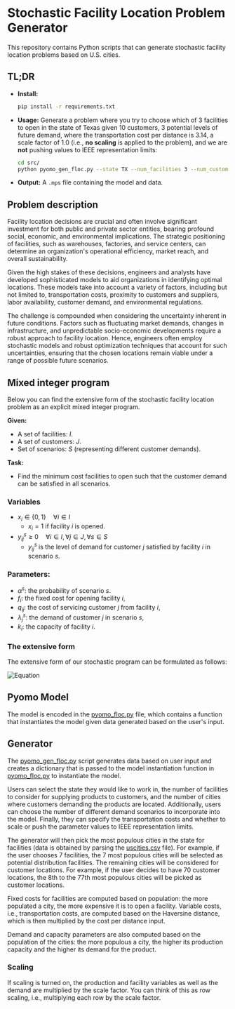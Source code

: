 # Stochastic Facility Location Problem Generator
This repository contains Python scripts that can generate stochastic facility location problems based on U.S. cities.

## TL;DR

- **Install:**
   ```bash
   pip install -r requirements.txt
   ```
- **Usage:** Generate a problem where you try to choose which of 3 facilities to open in the state of Texas given 10 customers, 3 potential levels of future demand, where the transportation cost per distance is 3.14, a scale factor of 1.0 (i.e., **no scaling** is applied to the problem), and we are **not** pushing values to IEEE representation limits:
   ```sh
   cd src/
   python pyomo_gen_floc.py --state TX --num_facilities 3 --num_customers 10 --num_scenarios 3 --cost_per_distance 3.14 --scale_factor 1.0 --ieee_limit False
   ```
- **Output:** A `.mps` file containing the model and data.


## Problem description
Facility location decisions are crucial and often involve significant investment for both public and private sector entities, bearing profound social, economic, and environmental implications. 
The strategic positioning of facilities, such as warehouses, factories, and service centers, can determine an organization's operational efficiency, market reach, and overall sustainability.

Given the high stakes of these decisions, engineers and analysts have developed sophisticated models to aid organizations in identifying optimal locations. 
These models take into account a variety of factors, including but not limited to, transportation costs, proximity to customers and suppliers, labor availability, customer demand, and environmental regulations.

The challenge is compounded when considering the uncertainty inherent in future conditions. 
Factors such as fluctuating market demands, changes in infrastructure, and unpredictable socio-economic developments require a robust approach to facility location. 
Hence, engineers often employ stochastic models and robust optimization techniques that account for such uncertainties, ensuring that the chosen locations remain viable under a range of possible future scenarios.


## Mixed integer program
Below you can find the extensive form of the stochastic facility location problem as an explicit mixed integer program. 

**Given:** 
* A set of facilities: $I$.
* A set of customers: $J$.
* Set of scenarios: $S$ (representing different customer demands).

**Task:** 
* Find the minimum cost facilities to open such that the customer demand can be satisfied in all scenarios.

### Variables
* $x_i \in \{0, 1\} \quad \forall i \in I$
    * $x_i = 1$ if facility $i$ is opened.
* $y_{ij}^s \geq 0 \quad \forall i \in I, \forall j \in J, \forall s \in S$
    * $y_{ij}^s$ is the level of demand for customer $j$ satisfied by facility $i$ in scenario $s$.

### Parameters:
* $\alpha^s$: the probability of scenario $s$.
* $f_i$: the fixed cost for opening facility $i$,
* $q_{ij}$: the cost of servicing customer $j$ from facility $i$,
* $\lambda_j^s$: the demand of customer $j$ in scenario $s$,
* $k_i:$ the capacity of facility $i$.

### The extensive form
The extensive form of our stochastic program can be formulated as follows:

![Equation](https://latex.codecogs.com/svg.image?%5Cbegin%7Bequation%7D%5Cbegin%7Barray%7D%7Brll%7D%5Cmin%5Cquad&%5Csum_%7Bi%5Cin%20I%7Df_i%20x_i&plus;%5Csum_%7Bs%5Cin%20S%7D%5Csum_%7Bi%5Cin%20I%7D%5Csum_%7Bj%5Cin%20J%7D%5Calpha%5Es%20q_%7Bij%7Dy_%7Bij%7D%5Es&%5C%5C&&%5C%5C%5Ctextrm%7Bsubject%20to%7D%5Cquad&%5Csum_%7Bi%5Cin%20I%7Dy_%7Bij%7D%5Es%5Cgeq%5Clambda_j%5Es&%5Cforall%20j%5Cin%20J,%5Cforall%20s%5Cin%20S%5C%5C&%5Csum_%7Bj%5Cin%20J%7Dy_%7Bij%7D%5Es%5Cleq%20k_i%20x_i&%5Cforall%20i%5Cin%20I,%5Cforall%20s%5Cin%20S%5C%5C&%5Csum_%7Bi%5Cin%20I%7Dk_i%20x_i%5Cgeq%5Cmax_%7Bs%5Cin%20S%7D%5Csum_%7Bj%5Cin%20J%7D%5Clambda_j%5Es&%5C%5C&&%5C%5C&x_i%5Cin%5C%7B0,1%5C%7D&%5Cforall%20i%5Cin%20I%5C%5C&y_%7Bij%7D%5Es%5Cgeq%200&%5Cforall%20i%5Cin%20I,%5Cforall%20j%5Cin%20J,%5Cforall%20s%5Cin%20S%5Cend%7Barray%7D%5Ctag%7B1%7D%5Cend%7Bequation%7D)


## Pyomo Model
The model is encoded in the [pyomo_floc.py](src/pyomo_floc.py) file, which contains a function that instantiates the model given data generated based on the user's input.


## Generator
The [pyomo_gen_floc.py](src/pyomo_gen_floc.py) script generates data based on user input and creates a dictionary that is passed to the model instantiation function in [pyomo_floc.py](src/pyomo_floc.py) to instantiate the model.

Users can select the state they would like to work in, the number of facilities to consider for supplying products to customers, and the number of cities where customers demanding the products are located. Additionally, users can choose the number of different demand scenarios to incorporate into the model. Finally, they can specify the transportation costs and whether to scale or push the parameter values to IEEE representation limits.

The generator will then pick the most populous cities in the state for facilities (data is obtained by parsing the [uscities.csv](data/uscities.csv) file). For example, if the user chooses 7 facilities, the 7 most populous cities will be selected as potential distribution facilities. The remaining cities will be considered for customer locations. For example, if the user decides to have 70 customer locations, the 8th to the 77th most populous cities will be picked as customer locations.

Fixed costs for facilities are computed based on population: the more populated a city, the more expensive it is to open a facility. Variable costs, i.e., transportation costs, are computed based on the Haversine distance, which is then multiplied by the cost per distance input.

Demand and capacity parameters are also computed based on the population of the cities: the more populous a city, the higher its production capacity and the higher its demand for the product.

### Scaling
If scaling is turned on, the production and facility variables as well as the demand are multiplied by the scale factor. You can think of this as row scaling, i.e., multiplying each row by the scale factor.
